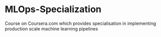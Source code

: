 # MLOps-Specialization
Course on Coursera.com which provides specialisation in implementing production scale machine learning pipelines
